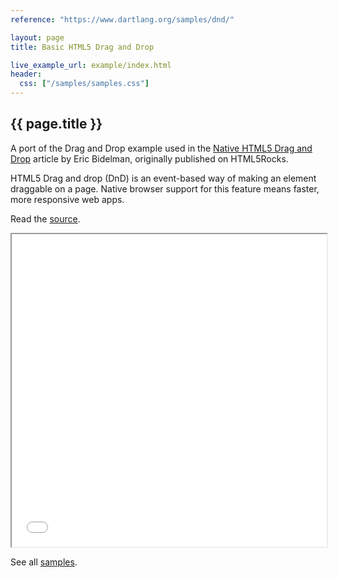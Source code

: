 ```yaml
---
reference: "https://www.dartlang.org/samples/dnd/"

layout: page
title: Basic HTML5 Drag and Drop

live_example_url: example/index.html
header:
  css: ["/samples/samples.css"]
---
```


## {{ page.title }}

A port of the Drag and Drop example used in the
[Native HTML5 Drag and Drop](http://www.html5rocks.com/en/tutorials/dnd/basics/)
article by Eric Bidelman, originally published on HTML5Rocks.

HTML5 Drag and drop (DnD) is an event-based way of making an element draggable
on a page. Native browser support for this feature means faster, more
responsive web apps.

Read the
[source](https://github.com/dart-lang/dart-samples/tree/master/html5/web/dnd/basics).

<iframe class="running-app-frame"
        style="height:500px;width:100%;"
        src="{{page.live_example_url}}">
</iframe>

See all [samples](/samples/).
